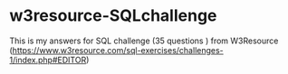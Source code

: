 # w3resource-SQLchallenge
This is my answers for SQL challenge (35 questions ) from W3Resource (https://www.w3resource.com/sql-exercises/challenges-1/index.php#EDITOR)
